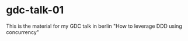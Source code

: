 # gdc-talk-01
This is the material for my GDC talk in berlin "How to leverage DDD using concurrency"
